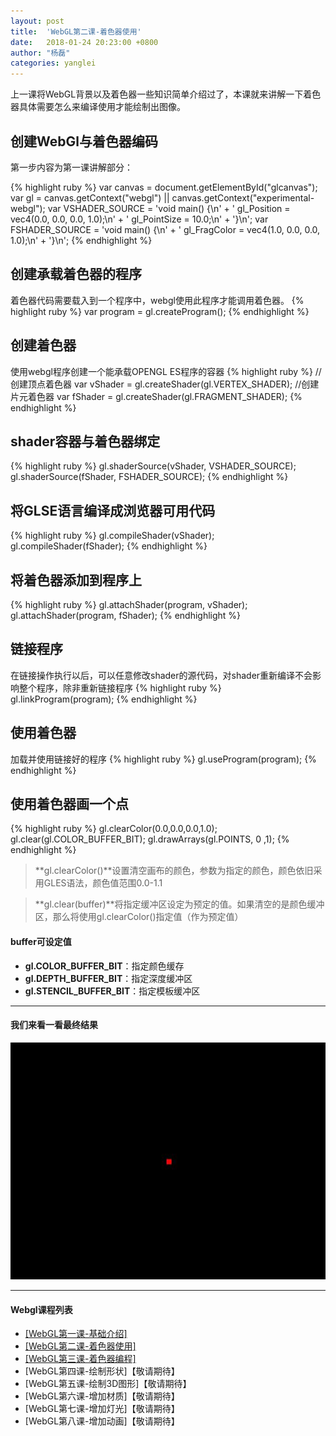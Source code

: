 ```yaml
---
layout: post
title:  'WebGL第二课-着色器使用'
date:   2018-01-24 20:23:00 +0800
author: "杨磊"
categories: yanglei
---
```


上一课将WebGL背景以及着色器一些知识简单介绍过了，本课就来讲解一下着色器具体需要怎么来编译使用才能绘制出图像。

## 创建WebGl与着色器编码

第一步内容为第一课讲解部分：

{% highlight ruby %}
var canvas = document.getElementById("glcanvas");
var gl = canvas.getContext("webgl") || canvas.getContext("experimental-webgl");
var VSHADER_SOURCE = 
  'void main() {\n' +
    '  gl_Position = vec4(0.0, 0.0, 0.0, 1.0);\n' +
    '  gl_PointSize = 10.0;\n' + 
  '}\n';
var FSHADER_SOURCE =
    'void main() {\n' +
    '  gl_FragColor = vec4(1.0, 0.0, 0.0, 1.0);\n' +
'}\n';
{% endhighlight %}

## 创建承载着色器的程序
着色器代码需要载入到一个程序中，webgl使用此程序才能调用着色器。
{% highlight ruby %}
var program = gl.createProgram();
{% endhighlight %}

## 创建着色器
使用webgl程序创建一个能承载OPENGL ES程序的容器
{% highlight ruby %}
//创建顶点着色器
var vShader = gl.createShader(gl.VERTEX_SHADER);
//创建片元着色器
var fShader = gl.createShader(gl.FRAGMENT_SHADER);
{% endhighlight %}

## shader容器与着色器绑定
{% highlight ruby %}
gl.shaderSource(vShader, VSHADER_SOURCE);
gl.shaderSource(fShader, FSHADER_SOURCE);
{% endhighlight %}

## 将GLSE语言编译成浏览器可用代码
{% highlight ruby %}
gl.compileShader(vShader);
gl.compileShader(fShader);
{% endhighlight %}

## 将着色器添加到程序上
{% highlight ruby %}
gl.attachShader(program, vShader);
gl.attachShader(program, fShader);
{% endhighlight %}

## 链接程序
在链接操作执行以后，可以任意修改shader的源代码，对shader重新编译不会影响整个程序，除非重新链接程序
{% highlight ruby %}
gl.linkProgram(program);
{% endhighlight %}

## 使用着色器
加载并使用链接好的程序
{% highlight ruby %}
gl.useProgram(program);
{% endhighlight %}

## 使用着色器画一个点
{% highlight ruby %}
gl.clearColor(0.0,0.0,0.0,1.0);
gl.clear(gl.COLOR_BUFFER_BIT);
gl.drawArrays(gl.POINTS, 0 ,1);
{% endhighlight %}

> **gl.clearColor()**设置清空画布的颜色，参数为指定的颜色，颜色依旧采用GLES语法，颜色值范围0.0-1.1

> **gl.clear(buffer)**将指定缓冲区设定为预定的值。如果清空的是颜色缓冲区，那么将使用gl.clearColor()指定值（作为预定值）

#### buffer可设定值

- **gl.COLOR_BUFFER_BIT**：指定颜色缓存
- **gl.DEPTH_BUFFER_BIT**：指定深度缓冲区
- **gl.STENCIL_BUFFER_BIT**：指定模板缓冲区

---


#### 我们来看一看最终结果

![我是图片的Alt](/assets/img/yanglei6.jpg)

---

#### Webgl课程列表
- <a target="_blank" href="/yanglei/2018/01/24/yanglei5.html">[WebGL第一课-基础介绍]</a>
- <a target="_blank" href="/yanglei/2018/01/24/yanglei6.html">[WebGL第二课-着色器使用]</a>
- <a target="_blank" href="/yanglei/2018/01/24/yanglei8.html">[WebGL第三课-着色器编程]</a>
- <a target="_blank" >[WebGL第四课-绘制形状]【敬请期待】</a>
- <a target="_blank" >[WebGL第五课-绘制3D图形]【敬请期待】</a>
- <a target="_blank" >[WebGL第六课-增加材质]【敬请期待】</a>
- <a target="_blank" >[WebGL第七课-增加灯光]【敬请期待】</a>
- <a target="_blank" >[WebGL第八课-增加动画]【敬请期待】</a>

